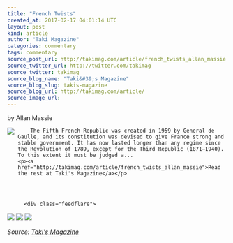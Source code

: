 ```yaml
---
title: "French Twists"
created_at: 2017-02-17 04:01:14 UTC
layout: post
kind: article
author: "Taki Magazine"
categories: commentary
tags: commentary
source_post_url: http://takimag.com/article/french_twists_allan_massie
source_twitter_url: http://twitter.com/takimag
source_twitter: takimag
source_blog_name: "Taki&#39;s Magazine"
source_blog_slug: takis-magazine
source_blog_url: http://takimag.com/article/
source_image_url: 
---
```

by Allan Massie<br />
	  

<img src="http://takimag.com/images/uploads/bigstock-The-Elysee-Palace-vintage-eng-102055433.jpg" style="float:left;margin-right:8px;"/>
	






	
		The Fifth French Republic was created in 1959 by General de Gaulle, and its constitution was devised to give France strong and stable government. It has now lasted longer than any regime since the Revolution of 1789, except for the Third Republic (1871–1940). To this extent it must be judged a...
	<p><a href="http://takimag.com/article/french_twists_allan_massie">Read the rest at Taki's Magazine</a></p>
						
	  
	  
	  
	  <div class="feedflare">
<a href="http://feeds.feedburner.com/~ff/takimag?a=l9ILHIBI2Mc:l-jFJDwEaWs:yIl2AUoC8zA"><img src="http://feeds.feedburner.com/~ff/takimag?d=yIl2AUoC8zA" border="0"></img></a> <a href="http://feeds.feedburner.com/~ff/takimag?a=l9ILHIBI2Mc:l-jFJDwEaWs:qj6IDK7rITs"><img src="http://feeds.feedburner.com/~ff/takimag?d=qj6IDK7rITs" border="0"></img></a> <a href="http://feeds.feedburner.com/~ff/takimag?a=l9ILHIBI2Mc:l-jFJDwEaWs:gIN9vFwOqvQ"><img src="http://feeds.feedburner.com/~ff/takimag?i=l9ILHIBI2Mc:l-jFJDwEaWs:gIN9vFwOqvQ" border="0"></img></a>
</div><img src="http://feeds.feedburner.com/~r/takimag/~4/l9ILHIBI2Mc" height="1" width="1" alt=""/><div class="">
    <i>Source: <a href="http://takimag.com/article/">Taki&#39;s Magazine</a></i>
</div>
